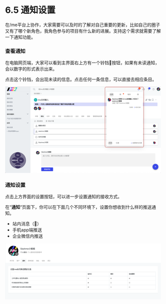 # 6.5 通知设置

在/me平台上协作，大家需要可以及时的了解对自己重要的更新，比如自己的圈子又有了哪个新角色，我角色参与的项目有什么新的进展。支持这个需求就需要了解一下通知功能。

### 查看通知

在电脑网页端，大家可以看到主界面右上方有一个铃铛🔔按钮，如果有未读通知，会以数字的形式表示出来。

点击这个铃铛，会出现未读的信息。点击任何一条信息，可以直接去相应条目。​

![&#x7AD9;&#x5185;&#x901A;&#x77E5;&#x680F;](../.gitbook/assets/6-5-1.png)

### 通知设置

点击上方界面的设置按钮，可以进一步设置通知的接收方式。

在“**通知**“页面下，你可以在下面几个不同环境下，设置你想收到什么样的推送通知。

* 站内消息（🔔）
* 手机app端推送
* 企业微信内推送

![&#x901A;&#x77E5;&#x9875;](../.gitbook/assets/6-5-2.png)


